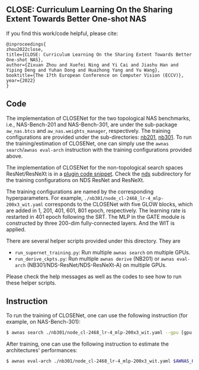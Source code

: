 CLOSE: Curriculum Learning On the Sharing Extent Towards Better One-shot NAS
--------

If you find this work/code helpful, please cite:
```
@inproceedings{
zhou2022close,
title={CLOSE: Curriculum Learning On the Sharing Extent Towards Better One-shot NAS},
author={Zixuan Zhou and Xuefei Ning and Yi Cai and Jiashu Han and Yiping Deng and Yuhan Dong and Huazhong Yang and Yu Wang},
booktitle={The 17th European Conference on Computer Vision (ECCV)},
year={2022}
}
```



## Code
The implementation of CLOSENet for the two topological NAS benchmarks, i.e., NAS-Bench-201 and NAS-Bench-301, are under the sub-package `aw_nas.btcs` and `aw_nas.weights_manager`, respectively. The training configurations are provided under the sub-directories: [nb201](./nb201), [nb301](./nb301). To run the training/estimation of CLOSENet, one can simply use the `awnas search`/`awnas eval-arch` instruction with the training configurations provided above. 

The implementation of CLOSENet for the non-topological search spaces ResNet/ResNeXt is in a [plugin code snippet](./nds/plugin/germ_nds.py). Check the [nds](./nds) subdirectory for the training configurations on NDS ResNet and ResNeXt.

The training configurations are named by the corresponding hyperparameters. For example, `./nb301/node_cl-2468_lr-4_mlp-200x3_wit.yaml` corresponds to the CLOSENet with five GLOW blocks, which are added in 1, 201, 401, 601, 801 epoch, respectively. The learning rate is restarted in 401 epoch following the SRT. The MLP in the GATE module is constructed by three 200-dim fully-connected layers. And the WIT is applied.

There are several helper scripts provided under this directory. They are

* `run_supernet_training.py`: Run multiple `awnas search` on multiple GPUs.
* `run_derive_ckpts.py`: Run multiple `awnas derive` (NB201) or `awnas eval-arch` (NB301/NDS-ResNet/NDS-ResNeXt-A)  on multiple GPUs.

Please check the help messages as well as the codes to see how to run these helper scripts.


## Instruction
To run the training of CLOSENet, one can use the following instruction (for example, on NAS-Bench-301):
```sh
$ awnas search ./nb301/node_cl-2468_lr-4_mlp-200x3_wit.yaml --gpu [gpu id] --seed [random seed] --save-every 50 --train-dir results/nb301_closenet_train/
```

After training, one can use the following instruction to estimate the architectures' performances:
```sh
$ awnas eval-arch ./nb301/node_cl-2468_lr-4_mlp-200x3_wit.yaml $AWNAS_HOME/data/nasbench-301/nb301_archs.yaml --load results/nb301_closenet_train/1000/ --gpu [gpu id] --seed [random seed] --dump-rollouts results/nb301_closenet_train/derive_results_1000.pkl
```
